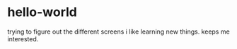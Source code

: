 # hello-world
trying to figure out the different screens
i like learning new things. keeps me interested.
